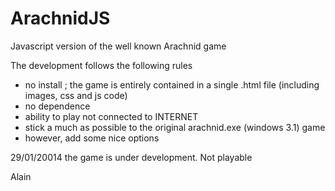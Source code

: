 ArachnidJS
==========

Javascript version of the well known Arachnid game

The development follows the following rules
- no install ; the game is entirely contained in a single .html file (including images, css and js code)
- no dependence
- ability to play not connected to INTERNET
- stick a much as possible to the original arachnid.exe (windows 3.1) game
- however, add some nice options

29/01/20014 the game is under development. Not playable

Alain
